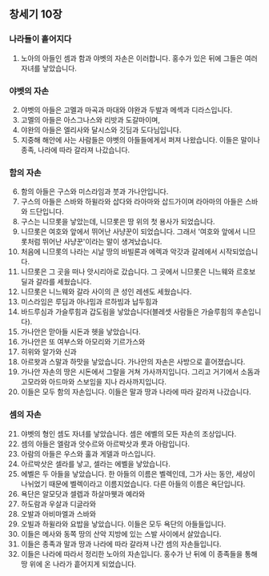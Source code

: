 ## 창세기 10장

### 나라들이 흩어지다
1. 노아의 아들인 셈과 함과 야벳의 자손은 이러합니다. 홍수가 있은 뒤에 그들은 여러 자녀를 낳았습니다.
### 야벳의 자손
2. 야벳의 아들은 고멜과 마곡과 마대와 야완과 두발과 메섹과 디라스입니다.
3. 고멜의 아들은 아스그나스와 리밧과 도갈마이며,
4. 야완의 아들은 엘리사와 달시스와 깃딤과 도다님입니다.
5. 지중해 해안에 사는 사람들은 야벳의 아들들에게서 퍼져 나왔습니다. 이들은 말이나 종족, 나라에 따라 갈라져 나갔습니다.
### 함의 자손
6. 함의 아들은 구스와 미스라임과 붓과 가나안입니다.
7. 구스의 아들은 스바와 하윌라와 삽다와 라아마와 삽드가이며 라아마의 아들은 스바와 드단입니다.
8. 구스는 니므롯을 낳았는데, 니므롯은 땅 위의 첫 용사가 되었습니다.
9. 니므롯은 여호와 앞에서 뛰어난 사냥꾼이 되었습니다. 그래서 '여호와 앞에서 니므롯처럼 뛰어난 사냥꾼'이라는 말이 생겨났습니다.
10. 처음에 니므롯의 나라는 시날 땅의 바빌론과 에렉과 악갓과 갈레에서 시작되었습니다.
11. 니므롯은 그 곳을 떠나 앗시리아로 갔습니다. 그 곳에서 니므롯은 니느웨와 르호보딜과 갈라를 세웠습니다.
12. 니므롯은 니느웨와 갈라 사이의 큰 성인 레센도 세웠습니다.
13. 미스라임은 루딤과 아나밈과 르하빔과 납두힘과
14. 바드루심과 가슬루힘과 갑도림을 낳았습니다(블레셋 사람들은 가슬루힘의 후손입니다).
15. 가나안은 맏아들 시돈과 헷을 낳았습니다.
16. 가나안은 또 여부스와 아모리와 기르가스와
17. 히위와 알가와 신과
18. 아르왓과 스말과 하맛을 낳았습니다. 가나안의 자손은 사방으로 흩어졌습니다.
19. 가나안 자손의 땅은 시돈에서 그랄을 거쳐 가사까지입니다. 그리고 거기에서 소돔과 고모라와 아드마와 스보임을 지나 라사까지입니다.
20. 이들은 모두 함의 자손입니다. 이들은 말과 땅과 나라에 따라 갈라져 나갔습니다.
### 셈의 자손
21. 야벳의 형인 셈도 자녀를 낳았습니다. 셈은 에벨의 모든 자손의 조상입니다.
22. 셈의 아들은 엘람과 앗수르와 아르박삿과 룻과 아람입니다.
23. 아람의 아들은 우스와 훌과 게델과 마스입니다.
24. 아르박삿은 셀라를 낳고, 셀라는 에벨을 낳았습니다.
25. 에벨은 두 아들을 낳았습니다. 한 아들의 이름은 벨렉인데, 그가 사는 동안, 세상이 나뉘었기 때문에 벨렉이라고 이름지었습니다. 다른 아들의 이름은 욕단입니다.
26. 욕단은 알모닷과 셀렙과 하살마웻과 예라와
27. 하도람과 우살과 디글라와
28. 오발과 아비마엘과 스바와
29. 오빌과 하윌라와 요밥을 낳았습니다. 이들은 모두 욕단의 아들들입니다.
30. 이들은 메사와 동쪽 땅의 산악 지방에 있는 스발 사이에서 살았습니다.
31. 이들은 종족과 말과 땅과 나라에 따라 갈라져 나간 셈의 자손들입니다.
32. 이들은 나라에 따라서 정리한 노아의 자손입니다. 홍수가 난 뒤에 이 종족들을 통해 땅 위에 온 나라가 흩어지게 되었습니다.